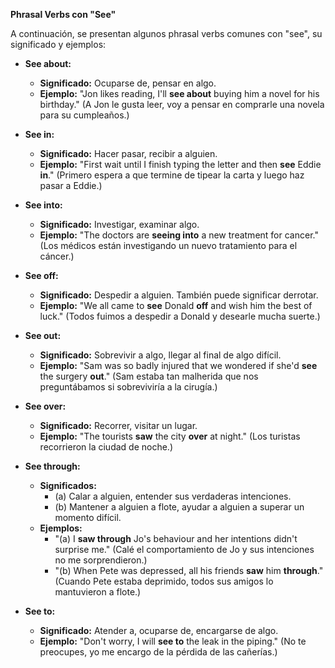

**Phrasal Verbs con "See"**

A continuación, se presentan algunos phrasal verbs comunes con "see", su significado y ejemplos:

*   **See about:**
    *   **Significado:** Ocuparse de, pensar en algo.
    *   **Ejemplo:** "Jon likes reading, I'll **see about** buying him a novel for his birthday." (A Jon le gusta leer, voy a pensar en comprarle una novela para su cumpleaños.)

*   **See in:**
    *   **Significado:** Hacer pasar, recibir a alguien.
    *   **Ejemplo:** "First wait until I finish typing the letter and then **see** Eddie **in**." (Primero espera a que termine de tipear la carta y luego haz pasar a Eddie.)

*   **See into:**
    *   **Significado:** Investigar, examinar algo.
    *   **Ejemplo:** "The doctors are **seeing into** a new treatment for cancer." (Los médicos están investigando un nuevo tratamiento para el cáncer.)

*   **See off:**
    *   **Significado:** Despedir a alguien. También puede significar derrotar.
    *   **Ejemplo:** "We all came to **see** Donald **off** and wish him the best of luck." (Todos fuimos a despedir a Donald y desearle mucha suerte.)

*   **See out:**
    *   **Significado:** Sobrevivir a algo, llegar al final de algo difícil.
    *   **Ejemplo:** "Sam was so badly injured that we wondered if she'd **see** the surgery **out**." (Sam estaba tan malherida que nos preguntábamos si sobreviviría a la cirugía.)

*   **See over:**
    *   **Significado:** Recorrer, visitar un lugar.
    *   **Ejemplo:** "The tourists **saw** the city **over** at night." (Los turistas recorrieron la ciudad de noche.)

*   **See through:**
    *   **Significados:**
        *   (a) Calar a alguien, entender sus verdaderas intenciones.
        *   (b) Mantener a alguien a flote, ayudar a alguien a superar un momento difícil.
    *   **Ejemplos:**
        *   "(a) I **saw through** Jo's behaviour and her intentions didn't surprise me." (Calé el comportamiento de Jo y sus intenciones no me sorprendieron.)
        *   "(b) When Pete was depressed, all his friends **saw** him **through**." (Cuando Pete estaba deprimido, todos sus amigos lo mantuvieron a flote.)

*   **See to:**
    *   **Significado:** Atender a, ocuparse de, encargarse de algo.
    *   **Ejemplo:** "Don't worry, I will **see to** the leak in the piping." (No te preocupes, yo me encargo de la pérdida de las cañerías.)

